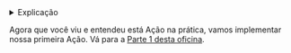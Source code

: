 <details> <summary> Explicação </summary>

Sua conta foi adicionada automaticamente a organização Craftwork. Aqui vai uma explicação sobre como isto aconteceu.

O workflow de Ações, definido em auto-approve.yml, é disparado para todos os pull requests. Durante esta oficina, 3 ações síncronas são disparadas. Elas são síncronas devido a flag [`steps`](https://help.github.com/en/articles/workflow-syntax-for-github-actions#jobsjob_idsteps) presente no arquivo YAML, que iremos explicar futuramente neste workshop.

1. hmarr/auto-approve-action@v2.0.0 - Uma ação que automaticamente aprova PRs
2. bdougie/label-when-approved-action@master - Uma ação que adiciona um rótulo específico quando o PR é aprovado. (forcado de puill-reminders/label-when-approved-action)
3. bdougie/automerge-action @ master - Uma ação que fundi pull requests com o rótulo "automerge". (forcado de pascalgn/automerge-action)

Clique nos links para ver o código, cada um trabalha de forma diferente, e isto acontece porque os ambientes virtuais que executam cada uma destas ações é bem específico e executa códigos diferentes. 

</details>

Agora que você viu e entendeu está Ação na prática, vamos implementar nossa primeira Ação. Vá para a [Parte 1 desta oficina](parte1-hello-world.md).

